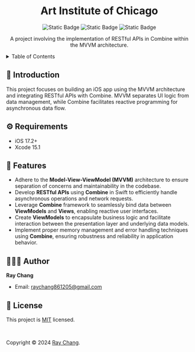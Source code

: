 
<div align="center">

# Art Institute of Chicago

![Static Badge](https://img.shields.io/badge/Swift-5.0-orange?logo=swift&style=for-the-badge) 
![Static Badge](https://img.shields.io/badge/License-MIT-blue?style=for-the-badge) 
![Static Badge](https://img.shields.io/badge/iOS-17.2+-lightgrey?style=for-the-badge)

A project involving the implementation of RESTful APIs in Combine within the MVVM architecture.
</div>

<details>
  <summary>Table of Contents</summary>
  <ol>
    <li><a href="#introduction">Introduction</a></li>
    <li><a href="#requirements">Requirements</a></li>
    <li><a href="#features">Features</a></li>
    <li><a href="#author">Author</a></li>
    <li><a href="#license">License</a></li>
  </ol>
</details>

## 📖 Introduction
This project focuses on building an iOS app using the MVVM architecture and integrating RESTful APIs with Combine. MVVM separates UI logic from data management, while Combine facilitates reactive programming for asynchronous data flow.

## ⚙️ Requirements
- iOS 17.2+
- Xcode 15.1

## 📲 Features
- Adhere to the **Model-View-ViewModel (MVVM)** architecture to ensure separation of concerns and maintainability in the codebase.
- Develop **RESTful APIs** using **Combine** in Swift to efficiently handle asynchronous operations and network requests.
- Leverage **Combine** framework to seamlessly bind data between **ViewModels** and **Views**, enabling reactive user interfaces.
- Create **ViewModels** to encapsulate business logic and facilitate interaction between the presentation layer and underlying data models.
- Implement proper memory management and error handling techniques using **Combine**, ensuring robustness and reliability in application behavior.

## 👨🏻‍💻 Author
 **Ray Chang**
* Email: [raychang861205@gmail.com]()

## 📝 License
This project is [MIT](https://github.com/HRayChang/Art-Institute-of-Chicago/blob/main/LICENSE) licensed.

<br />

Copyright © 2024 [Ray Chang](https://github.com/HRayChang).
